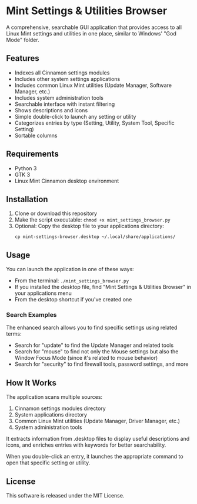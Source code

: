 # Mint Settings & Utilities Browser

A comprehensive, searchable GUI application that provides access to all Linux Mint settings and utilities in one place, similar to Windows' "God Mode" folder.

## Features

- Indexes all Cinnamon settings modules
- Includes other system settings applications
- Includes common Linux Mint utilities (Update Manager, Software Manager, etc.)
- Includes system administration tools
- Searchable interface with instant filtering
- Shows descriptions and icons
- Simple double-click to launch any setting or utility
- Categorizes entries by type (Setting, Utility, System Tool, Specific Setting)
- Sortable columns

## Requirements

- Python 3
- GTK 3
- Linux Mint Cinnamon desktop environment

## Installation

1. Clone or download this repository
2. Make the script executable: `chmod +x mint_settings_browser.py`
3. Optional: Copy the desktop file to your applications directory:
   ```
   cp mint-settings-browser.desktop ~/.local/share/applications/
   ```

## Usage

You can launch the application in one of these ways:

- From the terminal: `./mint_settings_browser.py`
- If you installed the desktop file, find "Mint Settings & Utilities Browser" in your applications menu
- From the desktop shortcut if you've created one

### Search Examples

The enhanced search allows you to find specific settings using related terms:

- Search for "update" to find the Update Manager and related tools
- Search for "mouse" to find not only the Mouse settings but also the Window Focus Mode (since it's related to mouse behavior)
- Search for "security" to find firewall tools, password settings, and more

## How It Works

The application scans multiple sources:

1. Cinnamon settings modules directory
2. System applications directory
3. Common Linux Mint utilities (Update Manager, Driver Manager, etc.)
4. System administration tools

It extracts information from .desktop files to display useful descriptions and icons, and enriches entries with keywords for better searchability.

When you double-click an entry, it launches the appropriate command to open that specific setting or utility.

## License

This software is released under the MIT License. 
